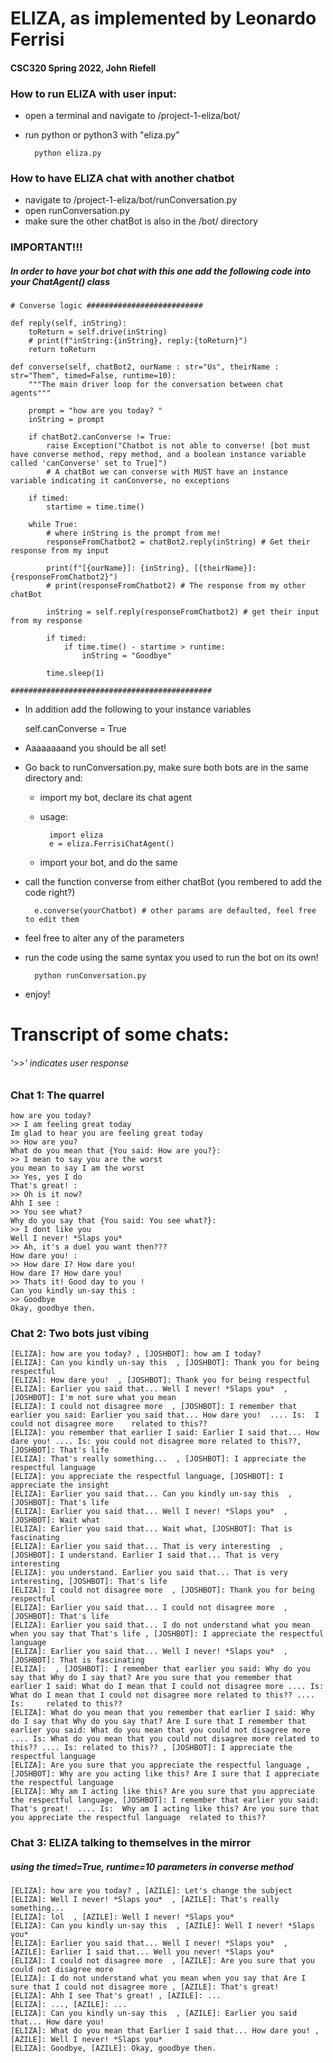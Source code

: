 # ELIZA, as implemented by Leonardo Ferrisi
#### CSC320 Spring 2022, John Riefell

### How to run ELIZA with user input:
- open a terminal and navigate to /project-1-eliza/bot/
- run python or python3 with "eliza.py" 
    
        python eliza.py

### How to have ELIZA chat with another chatbot
- navigate to /project-1-eliza/bot/runConversation.py
- open runConversation.py
- make sure the other chatBot is also in the /bot/ directory
    
### IMPORTANT!!!
##### In order to have your bot chat with this one add the following code into your ChatAgent() class

    # Converse logic ##########################

    def reply(self, inString):
        toReturn = self.drive(inString)
        # print(f"inString:{inString}, reply:{toReturn}")
        return toReturn

    def converse(self, chatBot2, ourName : str="Us", theirName : str="Them", timed=False, runtime=10):
        """The main driver loop for the conversation between chat agents"""

        prompt = "how are you today? "
        inString = prompt

        if chatBot2.canConverse != True:
            raise Exception("Chatbot is not able to converse! [bot must have converse method, repy method, and a boolean instance variable called 'canConverse' set to True]")
            # A chatBot we can converse with MUST have an instance variable indicating it canConverse, no exceptions

        if timed:
            startime = time.time()

        while True:
            # where inString is the prompt from me!
            responseFromChatbot2 = chatBot2.reply(inString) # Get their response from my input

            print(f"[{ourName}]: {inString}, [{theirName}]: {responseFromChatbot2}")
            # print(responseFromChatbot2) # The response from my other chatBot

            inString = self.reply(responseFromChatbot2) # get their input from my response

            if timed:
                if time.time() - startime > runtime:
                    inString = "Goodbye"
            
            time.sleep(1)

    #############################################

- In addition add the following to your instance variables

    self.canConverse = True

- Aaaaaaaand you should be all set!
- Go back to runConversation.py, make sure both bots are in the same directory and:
    - import my bot, declare its chat agent   
    - usage: 
        
            import eliza
            e = eliza.FerrisiChatAgent()
        
    - import your bot, and do the same
- call the function converse from either chatBot (you rembered to add the code right?)

        e.converse(yourChatbot) # other params are defaulted, feel free to edit them

- feel free to alter any of the parameters
- run the code using the same syntax you used to run the bot on its own!
        
        python runConversation.py

- enjoy!

# Transcript of some chats:
###### '>>' indicates user response

### Chat 1: The quarrel

    how are you today?
    >> I am feeling great today 
    Im glad to hear you are feeling great today
    >> How are you?
    What do you mean that {You said: How are you?}: 
    >> I mean to say you are the worst
    you mean to say I am the worst
    >> Yes, yes I do
    That's great! : 
    >> Oh is it now?
    Ahh I see : 
    >> You see what?
    Why do you say that {You said: You see what?}: 
    >> I dont like you
    Well I never! *Slaps you*
    >> Ah, it's a duel you want then???
    How dare you! :
    >> How dare I? How dare you!
    How dare I? How dare you!
    >> Thats it! Good day to you !
    Can you kindly un-say this :
    >> Goodbye
    Okay, goodbye then.


### Chat 2: Two bots just vibing
    [ELIZA]: how are you today? , [JOSHBOT]: how am I today?
    [ELIZA]: Can you kindly un-say this  , [JOSHBOT]: Thank you for being respectful
    [ELIZA]: How dare you!  , [JOSHBOT]: Thank you for being respectful
    [ELIZA]: Earlier you said that... Well I never! *Slaps you*  , [JOSHBOT]: I'm not sure what you mean
    [ELIZA]: I could not disagree more  , [JOSHBOT]: I remember that earlier you said: Earlier you said that... How dare you!  .... Is:  I could not disagree more    related to this??
    [ELIZA]: you remember that earlier I said: Earlier I said that... How dare you! .... Is: you could not disagree more related to this??, [JOSHBOT]: That's life
    [ELIZA]: That's really something...  , [JOSHBOT]: I appreciate the respectful language
    [ELIZA]: you appreciate the respectful language, [JOSHBOT]: I appreciate the insight
    [ELIZA]: Earlier you said that... Can you kindly un-say this  , [JOSHBOT]: That's life
    [ELIZA]: Earlier you said that... Well I never! *Slaps you*  , [JOSHBOT]: Wait what
    [ELIZA]: Earlier you said that... Wait what, [JOSHBOT]: That is fascinating
    [ELIZA]: Earlier you said that... That is very interesting  , [JOSHBOT]: I understand. Earlier I said that... That is very interesting
    [ELIZA]: you understand. Earlier you said that... That is very interesting, [JOSHBOT]: That's life
    [ELIZA]: I could not disagree more  , [JOSHBOT]: Thank you for being respectful
    [ELIZA]: Earlier you said that... I could not disagree more  , [JOSHBOT]: That's life
    [ELIZA]: Earlier you said that... I do not understand what you mean when you say that That's life , [JOSHBOT]: I appreciate the respectful language
    [ELIZA]: Earlier you said that... Well I never! *Slaps you*  , [JOSHBOT]: That is fascinating
    [ELIZA]:  , [JOSHBOT]: I remember that earlier you said: Why do you say that Why do I say that? Are you sure that you remember that earlier I said: What do I mean that I could not disagree more .... Is: What do I mean that I could not disagree more related to this?? .... Is:     related to this??
    [ELIZA]: What do you mean that you remember that earlier I said: Why do I say that Why do you say that? Are I sure that I remember that earlier you said: What do you mean that you could not disagree more .... Is: What do you mean that you could not disagree more related to this?? .... Is: related to this?? , [JOSHBOT]: I appreciate the respectful language
    [ELIZA]: Are you sure that you appreciate the respectful language , [JOSHBOT]: Why are you acting like this? Are I sure that I appreciate the respectful language
    [ELIZA]: Why am I acting like this? Are you sure that you appreciate the respectful language, [JOSHBOT]: I remember that earlier you said: That's great!  .... Is:  Why am I acting like this? Are you sure that you appreciate the respectful language  related to this??



### Chat 3: ELIZA talking to themselves in the mirror

##### using the timed=True, runtime=10 parameters in converse method

    [ELIZA]: how are you today? , [AZILE]: Let's change the subject  
    [ELIZA]: Well I never! *Slaps you*  , [AZILE]: That's really something...  
    [ELIZA]: lol  , [AZILE]: Well I never! *Slaps you*  
    [ELIZA]: Can you kindly un-say this  , [AZILE]: Well I never! *Slaps you*  
    [ELIZA]: Earlier you said that... Well I never! *Slaps you*  , [AZILE]: Earlier I said that... Well you never! *Slaps you*
    [ELIZA]: I could not disagree more  , [AZILE]: Are you sure that you could not disagree more 
    [ELIZA]: I do not understand what you mean when you say that Are I sure that I could not disagree more , [AZILE]: That's great!  
    [ELIZA]: Ahh I see That's great! , [AZILE]: ... 
    [ELIZA]: ..., [AZILE]: ...
    [ELIZA]: Can you kindly un-say this  , [AZILE]: Earlier you said that... How dare you!  
    [ELIZA]: What do you mean that Earlier I said that... How dare you! , [AZILE]: Well I never! *Slaps you*  
    [ELIZA]: Goodbye, [AZILE]: Okay, goodbye then.